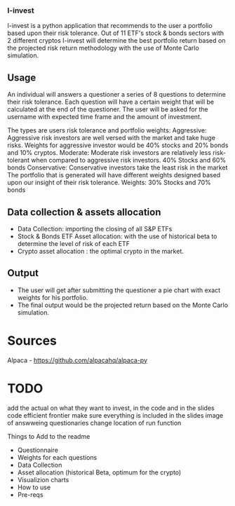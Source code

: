 ### I-invest

I-invest is a python application that recommends to the user a portfolio based upon their risk tolerance.
Out of 11 ETF's stock & bonds sectors with 2 different cryptos I-invest will determine the best portfolio return based on the projected risk return methodology with the use of Monte Carlo simulation.

## Usage

An individual will answers a questioner a series of 8 questions to determine their risk tolerance.
Each question will have a certain weight that will be calculated at the end of the questioner.
The user will be asked for the username with expected time frame and the amount of investment.

The types are users risk tolerance and portfolio weights:
Aggressive: Aggressive risk investors are well versed with the market and take huge risks. 
Weights for aggressive investor would be 40% stocks and 20% bonds and 10% cryptos.
Moderate: Moderate risk investors are relatively less risk-tolerant when compared to aggressive risk investors. 40% Stocks and 60% bonds 
Conservative: Conservative investors take the least risk in the market
The portfolio that is generated will have different weights designed based upon our insight of their risk tolerance. 
Weights: 30% Stocks and 70% bonds

## Data collection & assets allocation

- Data Collection: importing the closing of all S&P ETFs 
- Stock & Bonds ETF Asset allocation: with the use of historical beta to determine the level of risk of each ETF 
- Crypto asset allocation : the optimal crypto in the market.


## Output

- The user will get after submitting the questioner a pie chart with exact weights for his portfolio.
- The final output would be the projected return based on the Monte Carlo simulation.


# Sources

Alpaca - https://github.com/alpacahq/alpaca-py 

# TODO

add the actual on what they want to invest, in the code and in the slides
code efficient frontier
make sure everything is included in the slides
image of answweing questionaries
change location of run function

Things to Add to the readme
- Questionnaire
- Weights for each questions
- Data Collection
- Asset allocation (historical Beta, optimum for the crypto)
- Visualizion charts
- How to use
- Pre-reqs

